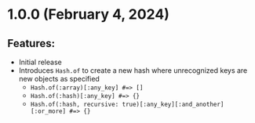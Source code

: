 # 1.0.0 (February 4, 2024)

## Features:

- Initial release
- Introduces `Hash.of` to create a new hash where unrecognized keys are new objects as specified
  - `Hash.of(:array)[:any_key] #=> []`
  - `Hash.of(:hash)[:any_key] #=> {}`
  - `Hash.of(:hash, recursive: true)[:any_key][:and_another][:or_more] #=> {}`

